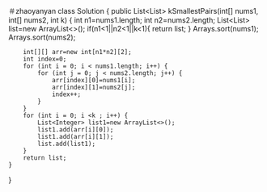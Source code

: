 ＃zhaoyanyan
class Solution {
    public List<List<Integer>> kSmallestPairs(int[] nums1, int[] nums2, int k) {
        int n1=nums1.length;
        int n2=nums2.length;
        List<List<Integer>> list=new ArrayList<>();
        if(n1<1||n2<1||k<1){
            return list;
        }
        Arrays.sort(nums1);
        Arrays.sort(nums2);

        int[][] arr=new int[n1*n2][2];
        int index=0;
        for (int i = 0; i < nums1.length; i++) {
            for (int j = 0; j < nums2.length; j++) {
                arr[index][0]=nums1[i];
                arr[index][1]=nums2[j];
                index++;
            }
        }
        for (int i = 0; i <k ; i++) {
            List<Integer> list1=new ArrayList<>();
            list1.add(arr[i][0]);
            list1.add(arr[i][1]);
            list.add(list1);
        }
        return list;
    }
}
